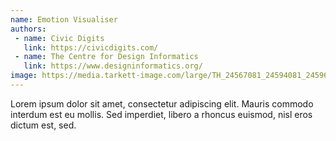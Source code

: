 ```yaml
---
name: Emotion Visualiser
authors:
 - name: Civic Digits
   link: https://civicdigits.com/
 - name: The Centre for Design Informatics
   link: https://www.designinformatics.org/
image: https://media.tarkett-image.com/large/TH_24567081_24594081_24596081_24601081_24563081_24565081_24588081_001.jpg
---
```

Lorem ipsum dolor sit amet, consectetur adipiscing elit. Mauris commodo interdum est eu mollis. Sed imperdiet, libero a rhoncus euismod, nisl eros dictum est, sed.
